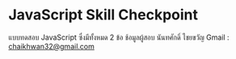 # JavaScript Skill Checkpoint

แบบทดสอบ JavaScript ซึ่งมีทั้งหมด 2 ข้อ
ช้อมูลผู้สอบ นันทศักดิ์ ไชยขวัญ 
Gmail : chaikhwan32@gmail.com